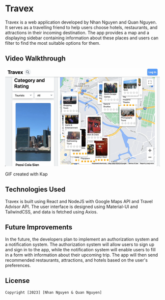 # Travex 

Travex is a web application developed by Nhan Nguyen and Quan Nguyen. It serves as a travelling friend to help users choose hotels, restaurants, and attractions in their incoming destination. The app provides a map and a displaying sidebar containing information about these places and users can filter to find the most suitable options for them.

## Video Walkthrough

<img src='walkthrough.gif' title='Video Walkthrough' width='' alt='Video Walkthrough' />

GIF created with Kap

## Technologies Used

Travex is built using React and NodeJS with Google Maps API and Travel Advisor API. The user interface is designed using Material-UI and TailwindCSS, and data is fetched using Axios.



## Future Improvements

In the future, the developers plan to implement an authorization system and a notification system. The authorization system will allow users to sign up and sign in to the app, while the notification system will enable users to fill in a form with information about their upcoming trip. The app will then send recommended restaurants, attractions, and hotels based on the user's preferences.

## License

    Copyright [2023] [Nhan Nguyen & Quan Nguyen]
